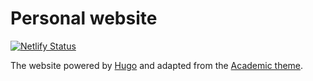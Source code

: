 # Personal website 

[![Netlify Status](https://api.netlify.com/api/v1/badges/1ce17f1a-ece5-4937-80b1-69622939ff7f/deploy-status)](https://app.netlify.com/sites/kvasilopoulos/deploys)


The website powered by [Hugo](https://gohugo.io/) and adapted from the [Academic theme](https://sourcethemes.com/academic/).

